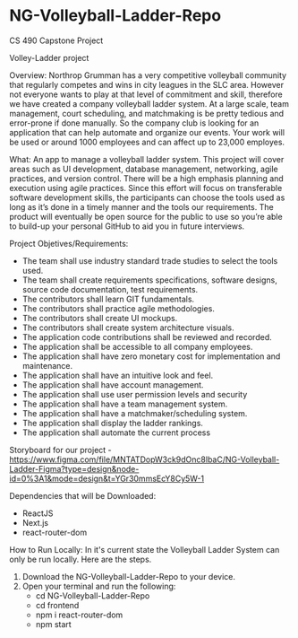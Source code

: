 # NG-Volleyball-Ladder-Repo
CS 490 Capstone Project

Volley-Ladder project

Overview:
Northrop Grumman has a very competitive volleyball community that regularly competes and
wins in city leagues in the SLC area. However not everyone wants to play at that level of
commitment and skill, therefore we have created a company volleyball ladder system. At a
large scale, team management, court scheduling, and matchmaking is be pretty tedious and
error-prone if done manually. So the company club is looking for an application that can help
automate and organize our events. Your work will be used or around 1000 employees and can
affect up to 23,000 employes.

What:
An app to manage a volleyball ladder system.
This project will cover areas such as UI development, database management, networking, agile
practices, and version control. There will be a high emphasis planning and execution using
agile practices. Since this effort will focus on transferable software development skills, the
participants can choose the tools used as long as it’s done in a timely manner and the tools our
requirements. The product will eventually be open source for the public to use so you’re able to
build-up your personal GitHub to aid you in future interviews.

Project Objetives/Requirements:
- The team shall use industry standard trade studies to select the tools used.
- The team shall create requirements specifications, software designs, source code
documentation, test requirements.
- The contributors shall learn GIT fundamentals.
- The contributors shall practice agile methodologies.
- The contributors shall create UI mockups.
- The contributors shall create system architecture visuals.
- The application code contributions shall be reviewed and recorded.
- The application shall be accessible to all company employees.
- The application shall have zero monetary cost for implementation and maintenance.
- The application shall have an intuitive look and feel.
- The application shall have account management.
- The application shall use user permission levels and security
- The application shall have a team management system.
- The application shall have a matchmaker/scheduling system.
- The application shall display the ladder rankings.
- The application shall automate the current process

Storyboard for our project - https://www.figma.com/file/MNTATDopW3ck9dOnc8lbaC/NG-Volleyball-Ladder-Figma?type=design&node-id=0%3A1&mode=design&t=YGr30mmsEcY8Cy5W-1

Dependencies that will be Downloaded:
- ReactJS
- Next.js
- react-router-dom

How to Run Locally:
In it's current state the Volleyball Ladder System can only be run locally. Here are the steps.
1. Download the NG-Volleyball-Ladder-Repo to your device.
2. Open your terminal and run the following:
   - cd NG-Volleyball-Ladder-Repo
   - cd frontend
   - npm i react-router-dom
   - npm start
